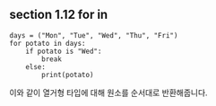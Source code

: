 ## section 1.12 for in

```
days = ("Mon", "Tue", "Wed", "Thu", "Fri")
for potato in days:
    if potato is "Wed":
        break
    else:
        print(potato)
```
이와 같이 열거형 타입에 대해 원소를 순서대로 반환해줍니다.